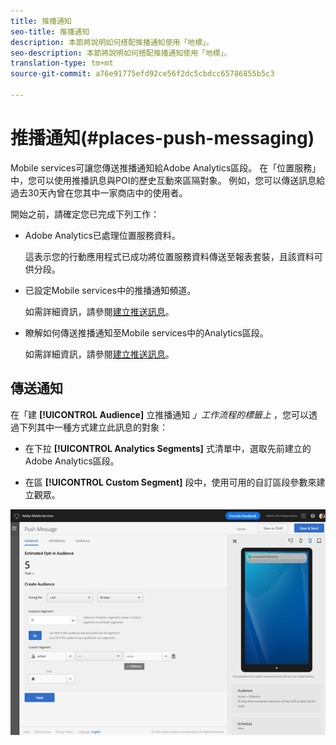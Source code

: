 ```yaml
---
title: 推播通知
seo-title: 推播通知
description: 本節將說明如何搭配推播通知使用「地標」。
seo-description: 本節將說明如何搭配推播通知使用「地標」。
translation-type: tm+mt
source-git-commit: a76e91775efd92ce56f2dc5cbdcc65786855b5c3

---
```



# 推播通知(#places-push-messaging)

Mobile services可讓您傳送推播通知給Adobe Analytics區段。 在「位置服務」中，您可以使用推播訊息與POI的歷史互動來區隔對象。 例如，您可以傳送訊息給過去30天內曾在您其中一家商店中的使用者。

開始之前，請確定您已完成下列工作：

* Adobe Analytics已處理位置服務資料。

   這表示您的行動應用程式已成功將位置服務資料傳送至報表套裝，且該資料可供分段。

* 已設定Mobile services中的推播通知頻道。

   如需詳細資訊，請參閱[建立推送訊息](https://docs.adobe.com/content/help/en/mobile-services/using/manage-app-settings-ug/configuring-app/prerequisites-push-messaging.html)。

* 瞭解如何傳送推播通知至Mobile services中的Analytics區段。

   如需詳細資訊，請參閱[建立推送訊息](https://docs.adobe.com/content/help/en/mobile-services/using/messaging-ug/push-messages/t-create-push-message.html)。

## 傳送通知

在「建 **[!UICONTROL Audience]** 立推播通知 *」工作流程的標籤上* ，您可以透過下列其中一種方式建立此訊息的對象：

* 在下拉 **[!UICONTROL Analytics Segments]** 式清單中，選取先前建立的Adobe Analytics區段。

* 在區 **[!UICONTROL Custom Segment]** 段中，使用可用的自訂區段參數來建立觀眾。

![設定推播訊息](/help/assets/push-set-up.png)